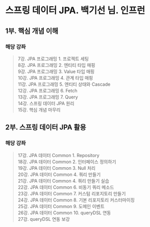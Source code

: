 # 스프링 데이터 JPA. 백기선 님. 인프런

## 1부. 핵심 개념 이해
### 해당 강좌
> 7강. JPA 프로그래밍 1. 프로젝트 세팅<br>
> 8강. JPA 프로그래밍 2. 엔티티 타입 매핑<br>
> 9강. JPA 프로그래밍 3. Value 타입 매핑<br>
> 10강. JPA 프로그래밍 4. 관계 타입 매핑<br>
> 11강. JPA 프로그래밍 5. 엔티티 상태와 Cascade<br>
> 12강. JPA 프로그래밍 6. Fetch<br>
> 13강. JPA 프로그래밍 7. Query<br>
> 14강. 스프링 데이터 JPA 원리<br>
> 15강. 핵심 개념 마무리<br>


## 2부. 스프링 데이터 JPA 활용
### 해당 강좌
> 17강. JPA 데이터 Common 1. Repository<br>
> 18강. JPA 데이터 Common 2. 인터페이스 정의하기<br>
> 19강. JPA 데이터 Common 3. Null 처리<br>
> 20강. JPA 데이터 Common 4. 쿼리 만들기<br>
> 21강. JPA 데이터 Common 4. 쿼리 만들기 실습<br>
> 22강. JPA 데이터 Common 6. 비동기 쿼리 메소드<br>
> 23강. JPA 데이터 Common 7. 커스텀 리포지토리 만들기<br>
> 24강. JPA 데이터 Common 8. 기본 리포지토리 커스터마이징<br>
> 25강. JPA 데이터 Common 9. 도메인 이벤트<br>
> 26강. JPA 데이터 Common 10. queryDSL 연동<br>
> 27강. queryDSL 연동 보강